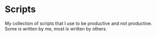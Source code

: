 Scripts
=======

My collection of scripts that I use to be productive and not productive.
Some is written by me, most is written by others.
